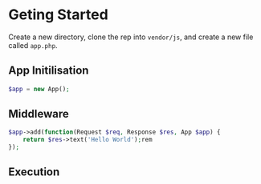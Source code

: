 # Geting Started

Create a new directory, clone the rep into `vendor/js`, and create a new file called `app.php`.



## App Initilisation

```php
$app = new App();
```

## Middleware

```php
$app->add(function(Request $req, Response $res, App $app) {
	return $res->text('Hello World');rem
});
```

## Execution